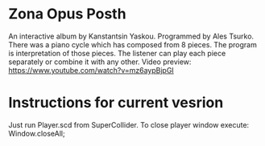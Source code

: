 # Zona Opus Posth
An interactive album by Kanstantsin Yaskou. Programmed by Ales Tsurko. There was a piano cycle which has composed from 8 pieces. The program is interpretation of those pieces. The listener can play each piece separately or combine it with any other.
Video preview: https://www.youtube.com/watch?v=mz6aypBjpGI

# Instructions for current vesrion
Just run Player.scd from SuperCollider.
To close player window execute:
Window.closeAll;
